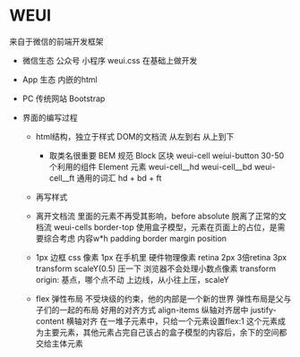 # WEUI
  来自于微信的前端开发框架
  - 微信生态 公众号 小程序
  weui.css 在基础上做开发
  - App 生态
  内嵌的html
  - PC 传统网站 Bootstrap

- 界面的编写过程
  - html结构，独立于样式
    DOM的文档流 从左到右 从上到下
    - 取类名很重要
    BEM 规范
    Block 区块 weui-cell
    weiui-button 30-50个利用的组件
    Element 元素
    weui-cell__hd
    weui-cell__bd
    weui-cell__ft
    通用的词汇 hd + bd + ft
  - 再写样式

  - 离开文档流
    里面的元素不再受其影响，before absolute 脱离了正常的文档流
    weui-cells border-top 使用盒子模型，元素在页面上的占位，是需要综合考虑 内容w*h
    padding border margin position
  - 1px 边框
  css 像素 1px 在手机里
  硬件物理像素 retina 2px 3倍retina 3px
  transform scaleY(0.5) 压一下
  浏览器不会处理小数点像素 
  transform origin: 基点，哪个点不动
  上边线，从小往上压，scaleY

  - flex 弹性布局
    不受块级的约束，他的内部是一个新的世界
    弹性布局是父与子们的一起的布局
    好用的对齐方式 align-items 纵轴对齐居中  justify-content 横轴对齐
    在一堆子元素中，只给一个元素设置flex:1 这个元素成为主要元素，其他元素占完自己该占的盒子模型的内容后，余下的空间都交给主体元素
